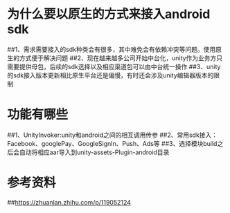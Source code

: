 # 为什么要以原生的方式来接入android sdk
 ##1、需求需要接入的sdk种类会有很多，其中难免会有依赖冲突等问题。使用原生的方式便于解决问题
 ##2、现在越来越多公司开始中台化，unity作为业务方只需要提供母包，后续的sdk选择以及相应渠道包可以由中台统一操作
 ##3、unity的sdk接入版本更新相比原生平台还是偏慢，有时还会涉及unity编辑器版本的限制
# 功能有哪些
 ##1、UnityInvoker:unity和android之间的相互调用传参
 ##2、常用sdk接入：Facebook、googlePay、GoogleSignIn、Push、Ads等
 ##3、选择模块build之后会自动将相应aar导入到unity-assets-Plugin-android目录
# 参考资料
 ##https://zhuanlan.zhihu.com/p/119052124
